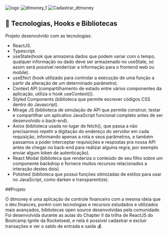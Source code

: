 ![logo](https://user-images.githubusercontent.com/76048368/158150693-f6f36fa6-398b-47c1-81f6-48ffe9b5848c.svg)
![dtmoney_1](https://user-images.githubusercontent.com/76048368/158152796-1a01cb2f-0078-4982-b0d4-5398b87451d7.png)
![Cadastrar_dtmoney](https://user-images.githubusercontent.com/76048368/158152845-e39936d2-3998-48e8-83ce-c177af7bc481.png)

## 🚀 Tecnologias, Hooks e Bibliotecas
Projeto desenvolvido com as tecnologias:
- ReactJS.
- Typescript.
- useState(hook que armazena dados que podem variar com o tempo, qualquer informação ou dado deve ser armazenado no useState, só assim será possível renderizar a informação para o frontend web ou mobile).
- useEfect (hook utilizado para controlar a execução de uma função a partir da alteração de um determinado parâmetro).
- Context API (compartilhamento de estado entre vários componentes da aplicação, utiliza o hook useContext()).
- Styled Components (biblioteca que permite escrever códigos CSS dentro do Javascript).
- Mirage JS (biblioteca de simulação de API que permite construir, testar e compartilhar um aplicativo JavaScript funcional completo antes de ser desenvolvido o back-end).
- Axios (biblioteca usada no lugar de fetch(), que passa a não precisarmos repetir a digitação do endereço do servidor em cada requisição, informando apenas a rota e seus parâmetros, e também passamos a poder interceptar requisições e respostas pra nossa API antes de chegar no back-end para realizar alguma regra, por exemplo enviar algum token de autenticação).
- React Modal (biblioteca que renderiza o conteúdo de seu filho sobre um componente backdrop e fornece muitos recursos relacionados a interação destes dois).
- Polished (biblioteca que possui funções otimizadas de estilos para usar no JavaScript, como darken e transparentize).

##Projeto

O dtmoney é uma aplicação de controle financeiro com a mesma ideia que o dev.finances, porém com tecnologias e recursos estudados e utilizados mais avançados, bibliotecas open source desenvolvidas pela comunidade. Foi desenvolvida durante as aulas do Chapter II da trilha de ReactJS do Bootcamp Ignite da Rocketseat, e nela é possível cadastrar e excluir transações e ver o saldo de entrada e saída 💰.
